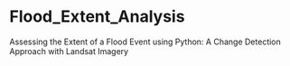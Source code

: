# Flood_Extent_Analysis
Assessing the Extent of a Flood Event using Python: A Change Detection Approach with Landsat Imagery
